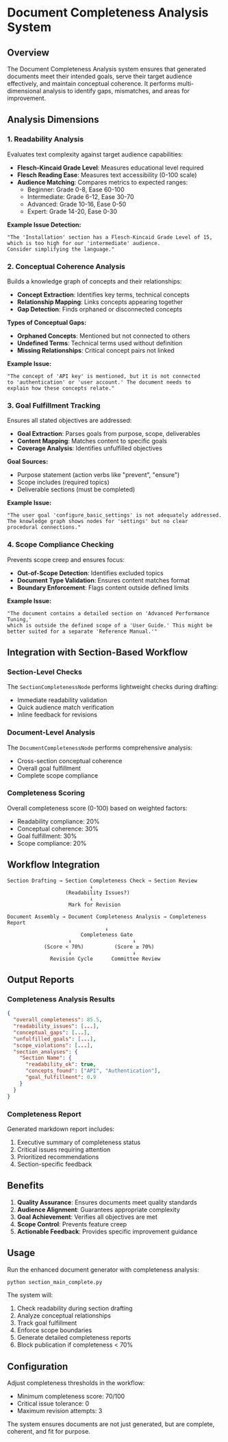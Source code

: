 # Document Completeness Analysis System

## Overview

The Document Completeness Analysis system ensures that generated documents meet their intended goals, serve their target audience effectively, and maintain conceptual coherence. It performs multi-dimensional analysis to identify gaps, mismatches, and areas for improvement.

## Analysis Dimensions

### 1. Readability Analysis
Evaluates text complexity against target audience capabilities:

- **Flesch-Kincaid Grade Level**: Measures educational level required
- **Flesch Reading Ease**: Measures text accessibility (0-100 scale)
- **Audience Matching**: Compares metrics to expected ranges:
  - Beginner: Grade 0-8, Ease 60-100
  - Intermediate: Grade 6-12, Ease 30-70
  - Advanced: Grade 10-16, Ease 0-50
  - Expert: Grade 14-20, Ease 0-30

**Example Issue Detection:**
```
"The 'Installation' section has a Flesch-Kincaid Grade Level of 15, 
which is too high for our 'intermediate' audience. 
Consider simplifying the language."
```

### 2. Conceptual Coherence Analysis
Builds a knowledge graph of concepts and their relationships:

- **Concept Extraction**: Identifies key terms, technical concepts
- **Relationship Mapping**: Links concepts appearing together
- **Gap Detection**: Finds orphaned or disconnected concepts

**Types of Conceptual Gaps:**
- **Orphaned Concepts**: Mentioned but not connected to others
- **Undefined Terms**: Technical terms used without definition
- **Missing Relationships**: Critical concept pairs not linked

**Example Issue:**
```
"The concept of 'API key' is mentioned, but it is not connected 
to 'authentication' or 'user account.' The document needs to 
explain how these concepts relate."
```

### 3. Goal Fulfillment Tracking
Ensures all stated objectives are addressed:

- **Goal Extraction**: Parses goals from purpose, scope, deliverables
- **Content Mapping**: Matches content to specific goals
- **Coverage Analysis**: Identifies unfulfilled objectives

**Goal Sources:**
- Purpose statement (action verbs like "prevent", "ensure")
- Scope includes (required topics)
- Deliverable sections (must be completed)

**Example Issue:**
```
"The user goal 'configure_basic_settings' is not adequately addressed. 
The knowledge graph shows nodes for 'settings' but no clear 
procedural connections."
```

### 4. Scope Compliance Checking
Prevents scope creep and ensures focus:

- **Out-of-Scope Detection**: Identifies excluded topics
- **Document Type Validation**: Ensures content matches format
- **Boundary Enforcement**: Flags content outside defined limits

**Example Issue:**
```
"The document contains a detailed section on 'Advanced Performance Tuning,' 
which is outside the defined scope of a 'User Guide.' This might be 
better suited for a separate 'Reference Manual.'"
```

## Integration with Section-Based Workflow

### Section-Level Checks
The `SectionCompletenessNode` performs lightweight checks during drafting:
- Immediate readability validation
- Quick audience match verification
- Inline feedback for revisions

### Document-Level Analysis
The `DocumentCompletenessNode` performs comprehensive analysis:
- Cross-section conceptual coherence
- Overall goal fulfillment
- Complete scope compliance

### Completeness Scoring
Overall completeness score (0-100) based on weighted factors:
- Readability compliance: 20%
- Conceptual coherence: 30%
- Goal fulfillment: 30%
- Scope compliance: 20%

## Workflow Integration

```
Section Drafting → Section Completeness Check → Section Review
                           ↓
                   (Readability Issues?)
                           ↓
                    Mark for Revision

Document Assembly → Document Completeness Analysis → Completeness Report
                                ↓
                        Completeness Gate
                    ↓                    ↓
            (Score < 70%)          (Score ≥ 70%)
                    ↓                    ↓
              Revision Cycle      Committee Review
```

## Output Reports

### Completeness Analysis Results
```json
{
  "overall_completeness": 85.5,
  "readability_issues": [...],
  "conceptual_gaps": [...],
  "unfulfilled_goals": [...],
  "scope_violations": [...],
  "section_analyses": {
    "Section Name": {
      "readability_ok": true,
      "concepts_found": ["API", "Authentication"],
      "goal_fulfillment": 0.9
    }
  }
}
```

### Completeness Report
Generated markdown report includes:
1. Executive summary of completeness status
2. Critical issues requiring attention
3. Prioritized recommendations
4. Section-specific feedback

## Benefits

1. **Quality Assurance**: Ensures documents meet quality standards
2. **Audience Alignment**: Guarantees appropriate complexity
3. **Goal Achievement**: Verifies all objectives are met
4. **Scope Control**: Prevents feature creep
5. **Actionable Feedback**: Provides specific improvement guidance

## Usage

Run the enhanced document generator with completeness analysis:

```bash
python section_main_complete.py
```

The system will:
1. Check readability during section drafting
2. Analyze conceptual relationships
3. Track goal fulfillment
4. Enforce scope boundaries
5. Generate detailed completeness reports
6. Block publication if completeness < 70%

## Configuration

Adjust completeness thresholds in the workflow:
- Minimum completeness score: 70/100
- Critical issue tolerance: 0
- Maximum revision attempts: 3

The system ensures documents are not just generated, but are complete, coherent, and fit for purpose.